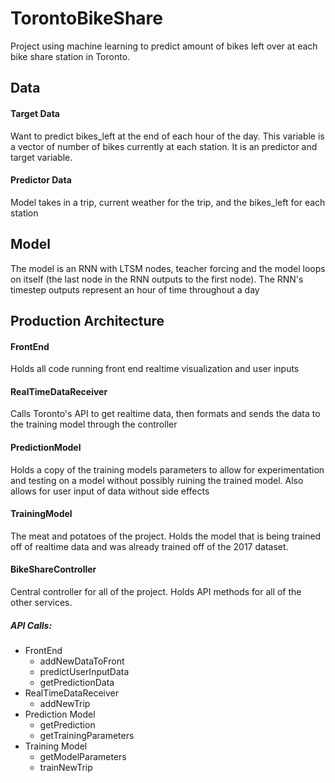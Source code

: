 # TorontoBikeShare
Project using machine learning to predict amount of bikes left over at each bike share station in Toronto.

## Data
#### Target Data
Want to predict bikes_left at the end of each hour of the day. This variable is a vector of number of bikes currently at each station. It is an predictor and target variable.

#### Predictor Data
Model takes in a trip, current weather for the trip, and the bikes_left for each station

## Model
The model is an RNN with LTSM nodes, teacher forcing and the model loops on itself (the last node in the RNN outputs to the first node).
The RNN's timestep outputs represent an hour of time throughout a day

## Production Architecture
#### FrontEnd
Holds all code running front end realtime visualization and user inputs

#### RealTimeDataReceiver
Calls Toronto's API to get realtime data, then formats and sends the data to the training model through the controller

#### PredictionModel
Holds a copy of the training models parameters to allow for experimentation and testing on a model without possibly ruining the trained model. Also allows for user input of data without side effects

#### TrainingModel
The meat and potatoes of the project. Holds the model that is being trained off of realtime data and was already trained off of the 2017 dataset.

#### BikeShareController
Central controller for all of the project. Holds API methods for all of the other services.
##### API Calls:
  * FrontEnd
    * addNewDataToFront
    * predictUserInputData
    * getPredictionData
  * RealTimeDataReceiver
    * addNewTrip
  * Prediction Model
    * getPrediction
    * getTrainingParameters
  * Training Model
    * getModelParameters
    * trainNewTrip
  



